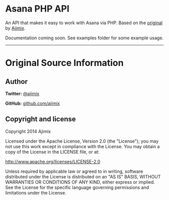 Asana PHP API
=============

An API that makes it easy to work with Asana via PHP. Based on the [original](https://github.com/ajimix/asana-api-php-class) by [Ajimix](https://github.com/ajimix).

Documentation coming soon. See examples folder for some example usage.


---

# Original Source Information

Author
------

**Twitter:** [@ajimix](http://twitter.com/ajimix)

**GitHub:** [github.com/ajimix](https://github.com/ajimix)


Copyright and license
---------------------

Copyright 2014 Ajimix

Licensed under the Apache License, Version 2.0 (the "License");
you may not use this work except in compliance with the License.
You may obtain a copy of the License in the LICENSE file, or at:

   http://www.apache.org/licenses/LICENSE-2.0

Unless required by applicable law or agreed to in writing, software
distributed under the License is distributed on an "AS IS" BASIS,
WITHOUT WARRANTIES OR CONDITIONS OF ANY KIND, either express or implied.
See the License for the specific language governing permissions and
limitations under the License.